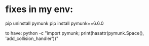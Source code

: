 
# fixes in my env:

pip uninstall pymunk
pip install pymunk==6.6.0	

to have:
	python -c "import pymunk; print(hasattr(pymunk.Space(), 'add_collision_handler'))"
